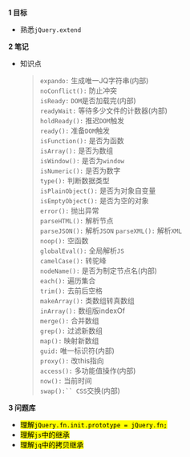 **1 目标**
* 熟悉`jQuery.extend`

**2 笔记**
* 知识点
    > `expando:` 生成唯一JQ字符串(内部)  
    > `noConflict():` 防止冲突  
    > `isReady:` `DOM`是否加载完(内部)  
    > `readyWait:` 等待多少文件的计数器(内部)  
    > `holdReady():` 推迟`DOM`触发  
    > `ready():` 准备`DOM`触发  
    > `isFunction():` 是否为函数  
    > `isArray():` 是否为数组  
    > `isWindow():` 是否为`window`  
    > `isNumeric():` 是否为数字  
    > `type():` 判断数据类型  
    > `isPlainObject():` 是否为对象自变量  
    > `isEmptyObject():` 是否为空的对象  
    > `error():` 抛出异常  
    > `parseHTML():` 解析节点  
    > `parseJSON():` 解析`JSON` 
    > `parseXML():` 解析`XML`  
    > `noop():` 空函数  
    > `globalEval():` 全局解析`JS`  
    > `camelCase():` 转驼峰  
    > `nodeName():` 是否为制定节点名(内部)  
    > `each():` 遍历集合  
    > `trim():` 去前后空格  
    > `makeArray():` 类数组转真数组  
    > `inArray():` 数组版indexOf  
    > `merge():` 合并数组  
    > `grep():` 过滤新数组  
    > `map():` 映射新数组  
    > `guid:` 唯一标识符(内部)  
    > `proxy():` 改this指向  
    > `access():` 多功能值操作(内部)  
    > `now():` 当前时间  
    > `swap():`` CSS`交换(内部)    


**3 问题库**
* <mark>理解`jQuery.fn.init.prototype = jQuery.fn;`</mark>  
* <mark>理解`js`中的继承</mark>  
* <mark>理解`jq`中的拷贝继承</mark>